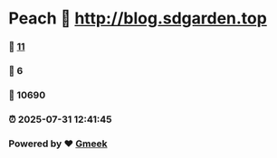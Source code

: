 # Peach :link: http://blog.sdgarden.top 
### :page_facing_up: [11](http://blog.sdgarden.top/tag.html) 
### :speech_balloon: 6 
### :hibiscus: 10690 
### :alarm_clock: 2025-07-31 12:41:45 
### Powered by :heart: [Gmeek](https://github.com/Meekdai/Gmeek)
